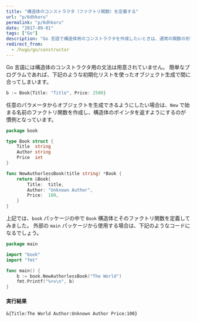 ```yaml
---
title: "構造体のコンストラクタ（ファクトリ関数）を定義する"
url: "p/6dhkoru"
permalink: "p/6dhkoru"
date: "2017-09-01"
tags: ["Go"]
description: "Go 言語で構造体用のコンストラクタを作成したいときは、通常の関数の形でファクトリ関数を実装します。"
redirect_from:
  - /hugo/go/constructor
---
```


Go 言語には構造体のコンストラクタ用の文法は用意されていません。
簡単なプログラムであれば、下記のような初期化リストを使ったオブジェクト生成で間に合ってしまいます。

~~~ go
b := Book{Title: "Title", Price: 2500}
~~~

任意のパラメータからオブジェクトを生成できるようにしたい場合は、`New` で始まる名前のファクトリ関数を作成し、構造体のポインタを返すようにするのが慣例となっています。

~~~ go
package book

type Book struct {
	Title  string
	Author string
	Price  int
}

func NewAuthorlessBook(title string) *Book {
	return &Book{
		Title:  title,
		Author: "Unknown Author",
		Price:  100,
	}
}
~~~

上記では、`book` パッケージの中で `Book` 構造体とそのファクトリ関数を定義してみました。
外部の `main` パッケージから使用する場合は、下記のようなコードになるでしょう。

~~~ go
package main

import "book"
import "fmt"

func main() {
	b := book.NewAuthorlessBook("The World")
	fmt.Printf("%+v\n", b)
}
~~~

#### 実行結果

~~~
&{Title:The World Author:Unknown Author Price:100}
~~~

